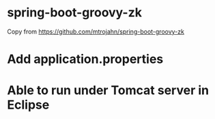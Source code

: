 # spring-boot-groovy-zk
Copy from https://github.com/mtrojahn/spring-boot-groovy-zk

# Add application.properties
# Able to run under Tomcat server in Eclipse
